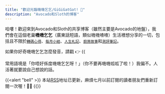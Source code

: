 ```yaml
---
title: "歡迎光臨嘰嘰乞乞/GiGiGatGat! 💬"
description: "Avocado和Sloth的博客"
---
```


哈嘍！歡迎來到Avocado和Sloth的共享博客（雖然主要是Avocado的地盤），我們會在這個老巢**嘰嘰乞乞**（廣東話短語，類似嘰嘰喳喳）生活裡想分享的一切，包括且不限於[`轉碼心得`](/categories/tech/)、[`每月小結`](categories/recap/)、[`人生札記`](categories/life/)、[`廚房故事`](categories/kitchen/)和[`測評筆記`](categories/review/)。

<div class="pronounce">如果你好奇嘰嘰乞乞怎麼發音，請戳 👉 {{<audio src="/audio/gigigatgat.mp3">}}<span class="text-xs">（發現手機版Safari不支持直接播放音頻...電腦端或者chrome都可以啦！）</span></div>


常用語境是「你唔好係度嘰嘰乞乞呀！」（你不要再嘰嘰呱呱了啦！）我偏不。人活著就要說自己想說的話。

{{<alert "bell" >}}
本站[RSS](https://www.gigigatgat.ca/index.xml)地址已更新，麻煩七月以前訂閱的讀者朋友們重新訂閱一次喔！🙇‍♀️
{{</alert>}}